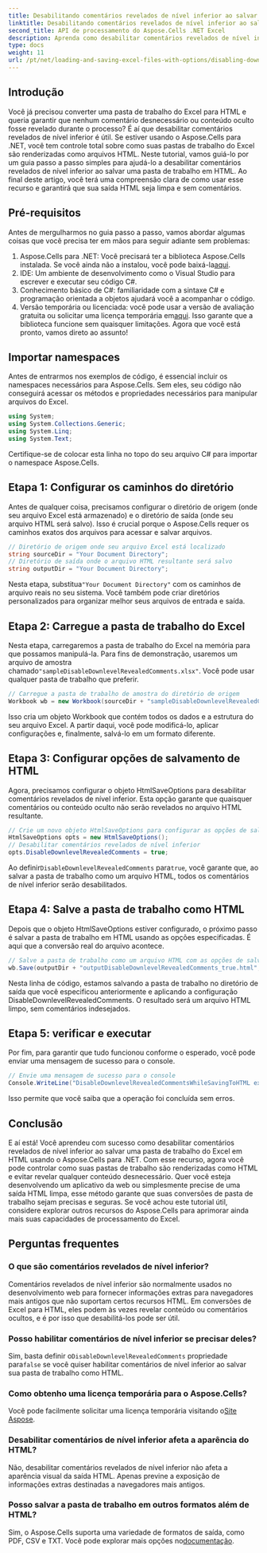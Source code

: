 ```yaml
---
title: Desabilitando comentários revelados de nível inferior ao salvar em HTML
linktitle: Desabilitando comentários revelados de nível inferior ao salvar em HTML
second_title: API de processamento do Aspose.Cells .NET Excel
description: Aprenda como desabilitar comentários revelados de nível inferior ao salvar uma pasta de trabalho do Excel em HTML usando o Aspose.Cells para .NET com este guia passo a passo detalhado.
type: docs
weight: 11
url: /pt/net/loading-and-saving-excel-files-with-options/disabling-downlevel-revealed-comments/
---
```

## Introdução
Você já precisou converter uma pasta de trabalho do Excel para HTML e queria garantir que nenhum comentário desnecessário ou conteúdo oculto fosse revelado durante o processo? É aí que desabilitar comentários revelados de nível inferior é útil. Se estiver usando o Aspose.Cells para .NET, você tem controle total sobre como suas pastas de trabalho do Excel são renderizadas como arquivos HTML. Neste tutorial, vamos guiá-lo por um guia passo a passo simples para ajudá-lo a desabilitar comentários revelados de nível inferior ao salvar uma pasta de trabalho em HTML. 
Ao final deste artigo, você terá uma compreensão clara de como usar esse recurso e garantirá que sua saída HTML seja limpa e sem comentários.
## Pré-requisitos
Antes de mergulharmos no guia passo a passo, vamos abordar algumas coisas que você precisa ter em mãos para seguir adiante sem problemas:
1.  Aspose.Cells para .NET: Você precisará ter a biblioteca Aspose.Cells instalada. Se você ainda não a instalou, você pode baixá-la[aqui](https://releases.aspose.com/cells/net/).
2. IDE: Um ambiente de desenvolvimento como o Visual Studio para escrever e executar seu código C#.
3. Conhecimento básico de C#: familiaridade com a sintaxe C# e programação orientada a objetos ajudará você a acompanhar o código.
4.  Versão temporária ou licenciada: você pode usar a versão de avaliação gratuita ou solicitar uma licença temporária em[aqui](https://purchase.aspose.com/temporary-license/). Isso garante que a biblioteca funcione sem quaisquer limitações.
Agora que você está pronto, vamos direto ao assunto!
## Importar namespaces
Antes de entrarmos nos exemplos de código, é essencial incluir os namespaces necessários para Aspose.Cells. Sem eles, seu código não conseguirá acessar os métodos e propriedades necessários para manipular arquivos do Excel.
```csharp
using System;
using System.Collections.Generic;
using System.Linq;
using System.Text;
```
Certifique-se de colocar esta linha no topo do seu arquivo C# para importar o namespace Aspose.Cells.
## Etapa 1: Configurar os caminhos do diretório
Antes de qualquer coisa, precisamos configurar o diretório de origem (onde seu arquivo Excel está armazenado) e o diretório de saída (onde seu arquivo HTML será salvo). Isso é crucial porque o Aspose.Cells requer os caminhos exatos dos arquivos para acessar e salvar arquivos.
```csharp
// Diretório de origem onde seu arquivo Excel está localizado
string sourceDir = "Your Document Directory";
// Diretório de saída onde o arquivo HTML resultante será salvo
string outputDir = "Your Document Directory";
```
 Nesta etapa, substitua`"Your Document Directory"` com os caminhos de arquivo reais no seu sistema. Você também pode criar diretórios personalizados para organizar melhor seus arquivos de entrada e saída.
## Etapa 2: Carregue a pasta de trabalho do Excel
 Nesta etapa, carregaremos a pasta de trabalho do Excel na memória para que possamos manipulá-la. Para fins de demonstração, usaremos um arquivo de amostra chamado`"sampleDisableDownlevelRevealedComments.xlsx"`. Você pode usar qualquer pasta de trabalho que preferir.
```csharp
// Carregue a pasta de trabalho de amostra do diretório de origem
Workbook wb = new Workbook(sourceDir + "sampleDisableDownlevelRevealedComments.xlsx");
```
Isso cria um objeto Workbook que contém todos os dados e a estrutura do seu arquivo Excel. A partir daqui, você pode modificá-lo, aplicar configurações e, finalmente, salvá-lo em um formato diferente.
## Etapa 3: Configurar opções de salvamento de HTML
Agora, precisamos configurar o objeto HtmlSaveOptions para desabilitar comentários revelados de nível inferior. Esta opção garante que quaisquer comentários ou conteúdo oculto não serão revelados no arquivo HTML resultante.
```csharp
// Crie um novo objeto HtmlSaveOptions para configurar as opções de salvamento
HtmlSaveOptions opts = new HtmlSaveOptions();
// Desabilitar comentários revelados de nível inferior
opts.DisableDownlevelRevealedComments = true;
```
 Ao definir`DisableDownlevelRevealedComments` para`true`, você garante que, ao salvar a pasta de trabalho como um arquivo HTML, todos os comentários de nível inferior serão desabilitados.
## Etapa 4: Salve a pasta de trabalho como HTML
Depois que o objeto HtmlSaveOptions estiver configurado, o próximo passo é salvar a pasta de trabalho em HTML usando as opções especificadas. É aqui que a conversão real do arquivo acontece.
```csharp
// Salve a pasta de trabalho como um arquivo HTML com as opções de salvamento especificadas
wb.Save(outputDir + "outputDisableDownlevelRevealedComments_true.html", opts);
```
Nesta linha de código, estamos salvando a pasta de trabalho no diretório de saída que você especificou anteriormente e aplicando a configuração DisableDownlevelRevealedComments. O resultado será um arquivo HTML limpo, sem comentários indesejados.
## Etapa 5: verificar e executar
Por fim, para garantir que tudo funcionou conforme o esperado, você pode enviar uma mensagem de sucesso para o console.
```csharp
// Envie uma mensagem de sucesso para o console
Console.WriteLine("DisableDownlevelRevealedCommentsWhileSavingToHTML executed successfully.");
```
Isso permite que você saiba que a operação foi concluída sem erros.
## Conclusão
E aí está! Você aprendeu com sucesso como desabilitar comentários revelados de nível inferior ao salvar uma pasta de trabalho do Excel em HTML usando o Aspose.Cells para .NET. Com esse recurso, agora você pode controlar como suas pastas de trabalho são renderizadas como HTML e evitar revelar qualquer conteúdo desnecessário. Quer você esteja desenvolvendo um aplicativo da web ou simplesmente precise de uma saída HTML limpa, esse método garante que suas conversões de pasta de trabalho sejam precisas e seguras.
Se você achou este tutorial útil, considere explorar outros recursos do Aspose.Cells para aprimorar ainda mais suas capacidades de processamento do Excel.
## Perguntas frequentes
### O que são comentários revelados de nível inferior?
Comentários revelados de nível inferior são normalmente usados no desenvolvimento web para fornecer informações extras para navegadores mais antigos que não suportam certos recursos HTML. Em conversões de Excel para HTML, eles podem às vezes revelar conteúdo ou comentários ocultos, e é por isso que desabilitá-los pode ser útil.
### Posso habilitar comentários de nível inferior se precisar deles?
 Sim, basta definir o`DisableDownlevelRevealedComments` propriedade para`false` se você quiser habilitar comentários de nível inferior ao salvar sua pasta de trabalho como HTML.
### Como obtenho uma licença temporária para o Aspose.Cells?
 Você pode facilmente solicitar uma licença temporária visitando o[Site Aspose](https://purchase.aspose.com/temporary-license/).
### Desabilitar comentários de nível inferior afeta a aparência do HTML?
Não, desabilitar comentários revelados de nível inferior não afeta a aparência visual da saída HTML. Apenas previne a exposição de informações extras destinadas a navegadores mais antigos.
### Posso salvar a pasta de trabalho em outros formatos além de HTML?
 Sim, o Aspose.Cells suporta uma variedade de formatos de saída, como PDF, CSV e TXT. Você pode explorar mais opções no[documentação](https://reference.aspose.com/cells/net/).